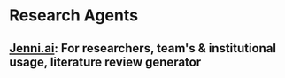 # Research Agents

## [Jenni.ai](https://jenni.ai/): For researchers, team's & institutional usage, literature review generator 